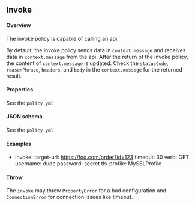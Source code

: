 ## Invoke

#### Overview
The invoke policy is capable of calling an api.

By default, the invoke policy sends data in `context.message` and receives data in `context.message` from the api. After the return of the invoke policy, the content of `context.message` is updated. Check the `statusCode`, `reasonPhrase`, `headers`, and `body` in the `context.message` for the returned result.


#### Properties
See the `policy.yml`

#### JSON schema
See the `policy.yml`

#### Examples
- invoke:
    target-url: https://foo.com/order?id=123
    timeout: 30
    verb: GET
    username: dude
    password: secret
    tls-profile: MySSLProfile

#### Throw
The `invoke` may throw `PropertyError` for a bad configuration and `ConnectionError` for connection issues like timeout.

